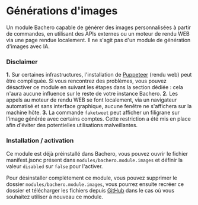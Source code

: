 # Générations d'images

Un module Bachero capable de générer des images personnalisées à partir de commandes, en utilisant des APIs externes ou un moteur de rendu WEB via une page rendue localement. Il ne s'agit pas d'un module de génération d'images avec IA.

### Disclaimer

**1.** Sur certaines infrastructures, l'installation de [Puppeteer](https://pptr.dev/) (rendu web) peut être compliquée. Si vous rencontrez des problèmes, vous pouvez désactiver ce module en suivant les étapes dans la section dédiée : cela n'aura aucune influence sur le reste de votre instance Bachero.
**2.** Les appels au moteur de rendu WEB se font localement, via un navigateur automatisé et sans interface graphique, aucune fenêtre ne s'affichera sur la machine hôte.
**3.** La commande `faketweet` peut afficher un filigrane sur l'image générée avec certains comptes. Cette restriction a été mis en place afin d'éviter des potentielles utilisations malveillantes.

### Installation / activation

Ce module est déjà préinstallé dans Bachero, vous pouvez ouvrir le fichier manifest.jsonc présent dans `modules/bachero.module.images` et définir la valeur `disabled` sur `false` pour l'activer.

Pour désinstaller complètement ce module, vous pouvez supprimer le dossier `modules/bachero.module.images`, vous pourrez ensuite recréer ce dossier et télécharger les fichiers depuis [GitHub](https://github.com/bacherobot/bot/tree/master/modules/bachero.module.images) dans le cas où vous souhaitez utiliser à nouveau ce module.
